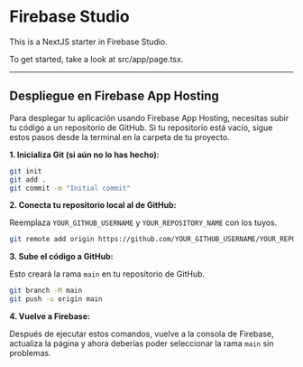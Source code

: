 # Firebase Studio

This is a NextJS starter in Firebase Studio.

To get started, take a look at src/app/page.tsx.

---

## Despliegue en Firebase App Hosting

Para desplegar tu aplicación usando Firebase App Hosting, necesitas subir tu código a un repositorio de GitHub. Si tu repositorio está vacío, sigue estos pasos desde la terminal en la carpeta de tu proyecto.

**1. Inicializa Git (si aún no lo has hecho):**

```bash
git init
git add .
git commit -m "Initial commit"
```

**2. Conecta tu repositorio local al de GitHub:**

Reemplaza `YOUR_GITHUB_USERNAME` y `YOUR_REPOSITORY_NAME` con los tuyos.

```bash
git remote add origin https://github.com/YOUR_GITHUB_USERNAME/YOUR_REPOSITORY_NAME.git
```

**3. Sube el código a GitHub:**

Esto creará la rama `main` en tu repositorio de GitHub.

```bash
git branch -M main
git push -u origin main
```

**4. Vuelve a Firebase:**

Después de ejecutar estos comandos, vuelve a la consola de Firebase, actualiza la página y ahora deberías poder seleccionar la rama `main` sin problemas.
